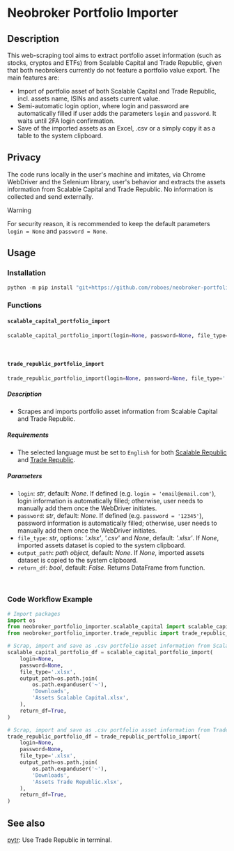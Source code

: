 # Neobroker Portfolio Importer

## Description

This web-scraping tool aims to extract portfolio asset information (such as stocks, cryptos and ETFs) from Scalable Capital and Trade Republic, given that both neobrokers currently do not feature a portfolio value export. The main features are:

- Import of portfolio asset of both Scalable Capital and Trade Republic, incl. assets name, ISINs and assets current value.
- Semi-automatic login option, where login and password are automatically filled if user adds the parameters `login` and `password`. It waits until 2FA login confirmation.
- Save of the imported assets as an Excel, .csv or a simply copy it as a table to the system clipboard.

## Privacy

The code runs locally in the user's machine and imitates, via Chrome WebDriver and the Selenium library, user's behavior and extracts the assets information from Scalable Capital and Trade Republic. No information is collected and send externally.

> [!WARNING]
> For security reason, it is recommended to keep the default parameters `login = None` and `password = None`.

## Usage

### Installation

```.ps1
python -m pip install "git+https://github.com/roboes/neobroker-portfolio-importer.git"
```

### Functions

#### `scalable_capital_portfolio_import`

```.py
scalable_capital_portfolio_import(login=None, password=None, file_type='.xlsx', output_path=os.path.join(os.path.expanduser('~'), 'Downloads', 'Assets Scalable Capital.xlsx'))
```

<br>

#### `trade_republic_portfolio_import`

```.py
trade_republic_portfolio_import(login=None, password=None, file_type='.xlsx', output_path=os.path.join(os.path.expanduser('~'), 'Downloads', 'Assets Trade Republic.xlsx'))
```

##### Description

- Scrapes and imports portfolio asset information from Scalable Capital and Trade Republic.

##### Requirements

- The selected language must be set to `English` for both [Scalable Republic](https://scalable.capital/cockpit/account) and [Trade Republic](https://app.traderepublic.com/settings/appsettings).

##### Parameters

- `login`: _str_, default: _None_. If defined (e.g. `login = 'email@email.com'`), login information is automatically filled; otherwise, user needs to manually add them once the WebDriver initiates.
- `password`: _str_, default: _None_. If defined (e.g. `password = '12345'`), password information is automatically filled; otherwise, user needs to manually add them once the WebDriver initiates.
- `file_type`: _str_, options: _'.xlsx'_, _'.csv'_ and _None_, default: _'.xlsx'_. If _None_, imported assets dataset is copied to the system clipboard.
- `output_path`: _path object_, default: _None_. If _None_, imported assets dataset is copied to the system clipboard.
- `return_df`: _bool_, default: _False_. Returns DataFrame from function.

<br>

### Code Workflow Example

```.py
# Import packages
import os
from neobroker_portfolio_importer.scalable_capital import scalable_capital_portfolio_import
from neobroker_portfolio_importer.trade_republic import trade_republic_portfolio_import

# Scrap, import and save as .csv portfolio asset information from Scalable Capital
scalable_capital_portfolio_df = scalable_capital_portfolio_import(
    login=None,
    password=None,
    file_type='.xlsx',
    output_path=os.path.join(
        os.path.expanduser('~'),
        'Downloads',
        'Assets Scalable Capital.xlsx',
    ),
    return_df=True,
)

# Scrap, import and save as .csv portfolio asset information from Trade Republic
trade_republic_portfolio_df = trade_republic_portfolio_import(
    login=None,
    password=None,
    file_type='.xlsx',
    output_path=os.path.join(
        os.path.expanduser('~'),
        'Downloads',
        'Assets Trade Republic.xlsx',
    ),
    return_df=True,
)
```

## See also

[pytr](https://github.com/marzzzello/pytr): Use Trade Republic in terminal.
